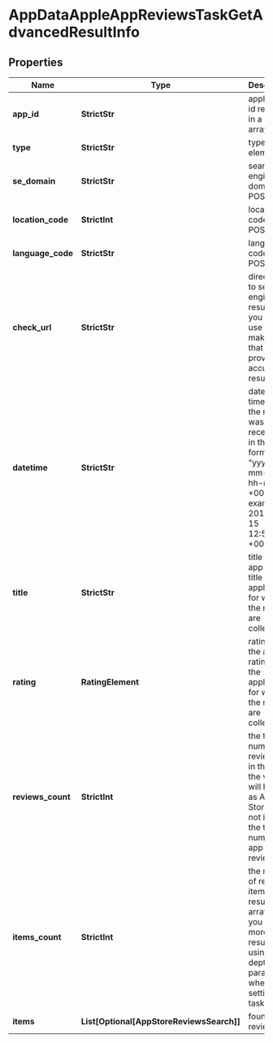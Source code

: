 # AppDataAppleAppReviewsTaskGetAdvancedResultInfo


## Properties

| Name | Type | Description | Notes |
|------------ | ------------- | ------------- | -------------|
**app_id** | **StrictStr** | application id received in a POST array |[optional]|
**type** | **StrictStr** | type of element |[optional]|
**se_domain** | **StrictStr** | search engine domain in a POST array |[optional]|
**location_code** | **StrictInt** | location code in a POST array |[optional]|
**language_code** | **StrictStr** | language code in a POST array |[optional]|
**check_url** | **StrictStr** | direct URL to search engine results<br>you can use it to make sure that we provided accurate results |[optional]|
**datetime** | **StrictStr** | date and time when the result was received<br>in the UTC format: “yyyy-mm-dd hh-mm-ss +00:00”<br>example:<br>2019-11-15 12:57:46 +00:00 |[optional]|
**title** | **StrictStr** | title of the app<br>title of the application for which the reviews are collected |[optional]|
**rating** | **RatingElement** | rating of the app<br>rating of the application for which the reviews are collected |[optional]|
**reviews_count** | **StrictInt** | the total number of reviews<br>in this case, the value will be null as App Store does not indicate the total number of app reviews |[optional]|
**items_count** | **StrictInt** | the number of reviews items in the results array<br>you can get more results by using the depth parameter when setting a task |[optional]|
**items** | **List[Optional[AppStoreReviewsSearch]]** | found reviews |[optional]|